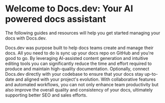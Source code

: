 # Welcome to Docs.dev: Your AI powered docs assistant

The following guides and resources will help you get started managing your docs with Docs.dev.

Docs.dev was purpose built to help docs teams create and manage their docs. All you need to do is sync up your docs repo on GitHub and you're good to go. By leveraging AI-assisted content generation and intuitive editing tools you can significantly reduce the time and effort required to produce and maintain high-quality documentation. Optionally, connect Docs.dev directly with your codebase to ensure that your docs stay up-to-date and aligned with your project's evolution. With collaborative features and automated workflows, you can not only enhance team productivity but also improve the overall quality and consistency of your docs, ultimately supporting better SEO and sales efforts.
